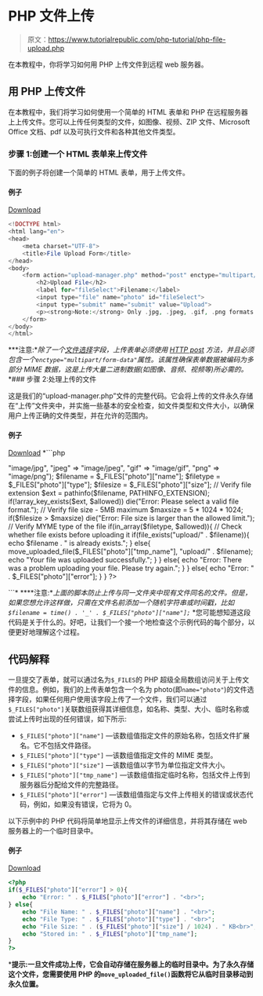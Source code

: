# PHP 文件上传

> 原文：<https://www.tutorialrepublic.com/php-tutorial/php-file-upload.php>

在本教程中，你将学习如何用 PHP 上传文件到远程 web 服务器。

## 用 PHP 上传文件

在本教程中，我们将学习如何使用一个简单的 HTML 表单和 PHP 在远程服务器上上传文件。您可以上传任何类型的文件，如图像、视频、ZIP 文件、Microsoft Office 文档、pdf 以及可执行文件和各种其他文件类型。

### 步骤 1:创建一个 HTML 表单来上传文件

下面的例子将创建一个简单的 HTML 表单，用于上传文件。

#### 例子

[Download](../examples/bin/download-source.php?topic=php&file=file-upload-form "Download Source Code")

```php
<!DOCTYPE html>
<html lang="en">
<head>
    <meta charset="UTF-8">
    <title>File Upload Form</title>
</head>
<body>
    <form action="upload-manager.php" method="post" enctype="multipart/form-data">
        <h2>Upload File</h2>
        <label for="fileSelect">Filename:</label>
        <input type="file" name="photo" id="fileSelect">
        <input type="submit" name="submit" value="Upload">
        <p><strong>Note:</strong> Only .jpg, .jpeg, .gif, .png formats allowed to a max size of 5 MB.</p>
    </form>
</body>
</html>
```

 ***注意:**除了一个[文件选择](../html-tutorial/html-forms.php)字段，上传表单必须使用 [HTTP post](php-get-and-post.php) 方法，并且必须包含一个`enctype="multipart/form-data"`属性。该属性确保表单数据被编码为多部分 MIME 数据，这是上传大量二进制数据(如图像、音频、视频等)所必需的。*  *### 步骤 2:处理上传的文件

这是我们的“upload-manager.php”文件的完整代码。它会将上传的文件永久存储在“上传”文件夹中，并实施一些基本的安全检查，如文件类型和文件大小，以确保用户上传正确的文件类型，并在允许的范围内。

#### 例子

[Download](../examples/bin/download-source.php?topic=php&file=upload-manager "Download Source Code") *```php
<?php
// Check if the form was submitted
if($_SERVER["REQUEST_METHOD"] == "POST"){
    // Check if file was uploaded without errors
    if(isset($_FILES["photo"]) && $_FILES["photo"]["error"] == 0){
        $allowed = array("jpg" => "image/jpg", "jpeg" => "image/jpeg", "gif" => "image/gif", "png" => "image/png");
        $filename = $_FILES["photo"]["name"];
        $filetype = $_FILES["photo"]["type"];
        $filesize = $_FILES["photo"]["size"];

        // Verify file extension
        $ext = pathinfo($filename, PATHINFO_EXTENSION);
        if(!array_key_exists($ext, $allowed)) die("Error: Please select a valid file format.");

        // Verify file size - 5MB maximum
        $maxsize = 5 * 1024 * 1024;
        if($filesize > $maxsize) die("Error: File size is larger than the allowed limit.");

        // Verify MYME type of the file
        if(in_array($filetype, $allowed)){
            // Check whether file exists before uploading it
            if(file_exists("upload/" . $filename)){
                echo $filename . " is already exists.";
            } else{
                move_uploaded_file($_FILES["photo"]["tmp_name"], "upload/" . $filename);
                echo "Your file was uploaded successfully.";
            } 
        } else{
            echo "Error: There was a problem uploading your file. Please try again."; 
        }
    } else{
        echo "Error: " . $_FILES["photo"]["error"];
    }
}
?>
```*  ****注意:**上面的脚本防止上传与同一文件夹中现有文件同名的文件。但是，如果您想允许这样做，只需在文件名前添加一个随机字符串或时间戳，比如`$filename = time() . '_' . $_FILES["photo"]["name"];`*  *您可能想知道这段代码是关于什么的。好吧，让我们一个接一个地检查这个示例代码的每个部分，以便更好地理解这个过程。

## 代码解释

一旦提交了表单，就可以通过名为`$_FILES`的 PHP 超级全局数组访问关于上传文件的信息。例如，我们的上传表单包含一个名为 photo(即`name="photo"`)的文件选择字段，如果任何用户使用该字段上传了一个文件，我们可以通过`$_FILES["photo"]`关联数组获得其详细信息，如名称、类型、大小、临时名称或尝试上传时出现的任何错误，如下所示:

*   `$_FILES["photo"]["name"]` —该数组值指定文件的原始名称，包括文件扩展名。它不包括文件路径。
*   `$_FILES["photo"]["type"]` —该数组值指定文件的 MIME 类型。
*   `$_FILES["photo"]["size"]` —该数组值以字节为单位指定文件大小。
*   `$_FILES["photo"]["tmp_name"]` —该数组值指定临时名称，包括文件上传到服务器后分配给文件的完整路径。
*   `$_FILES["photo"]["error"]` —该数组值指定与文件上传相关的错误或状态代码，例如，如果没有错误，它将为 0。

以下示例中的 PHP 代码将简单地显示上传文件的详细信息，并将其存储在 web 服务器上的一个临时目录中。

#### 例子

[Download](../examples/bin/download-source.php?topic=php&file=get-details-of-uploaded-file "Download Source Code")

```php
<?php
if($_FILES["photo"]["error"] > 0){
    echo "Error: " . $_FILES["photo"]["error"] . "<br>";
} else{
    echo "File Name: " . $_FILES["photo"]["name"] . "<br>";
    echo "File Type: " . $_FILES["photo"]["type"] . "<br>";
    echo "File Size: " . ($_FILES["photo"]["size"] / 1024) . " KB<br>";
    echo "Stored in: " . $_FILES["photo"]["tmp_name"];
}
?>
```

 ***提示:**一旦文件成功上传，它会自动存储在服务器上的临时目录中。为了永久存储这个文件，您需要使用 PHP 的`move_uploaded_file()`函数将它从临时目录移动到永久位置。****